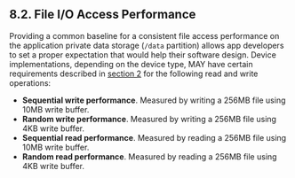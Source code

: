 ## 8.2\. File I/O Access Performance

Providing a common baseline for a consistent file access performance on the
application private data storage (`/data` partition) allows app developers
to set a proper expectation that would help their software design. Device
implementations, depending on the device type, MAY have certain requirements
described in [section 2](#2_device-type) for the following read
and write operations:

*    **Sequential write performance**. Measured by writing a 256MB file using
10MB write buffer.
*    **Random write performance**. Measured by writing a 256MB file using 4KB
write buffer.
*    **Sequential read performance**. Measured by reading a 256MB file using
10MB write buffer.
*    **Random read performance**. Measured by reading a 256MB file using 4KB
write buffer.
